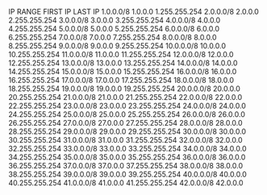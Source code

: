 IP RANGE	FIRST IP	LAST IP
1.0.0.0/8	1.0.0.0	1.255.255.254
2.0.0.0/8	2.0.0.0	2.255.255.254
3.0.0.0/8	3.0.0.0	3.255.255.254
4.0.0.0/8	4.0.0.0	4.255.255.254
5.0.0.0/8	5.0.0.0	5.255.255.254
6.0.0.0/8	6.0.0.0	6.255.255.254
7.0.0.0/8	7.0.0.0	7.255.255.254
8.0.0.0/8	8.0.0.0	8.255.255.254
9.0.0.0/8	9.0.0.0	9.255.255.254
10.0.0.0/8	10.0.0.0	10.255.255.254
11.0.0.0/8	11.0.0.0	11.255.255.254
12.0.0.0/8	12.0.0.0	12.255.255.254
13.0.0.0/8	13.0.0.0	13.255.255.254
14.0.0.0/8	14.0.0.0	14.255.255.254
15.0.0.0/8	15.0.0.0	15.255.255.254
16.0.0.0/8	16.0.0.0	16.255.255.254
17.0.0.0/8	17.0.0.0	17.255.255.254
18.0.0.0/8	18.0.0.0	18.255.255.254
19.0.0.0/8	19.0.0.0	19.255.255.254
20.0.0.0/8	20.0.0.0	20.255.255.254
21.0.0.0/8	21.0.0.0	21.255.255.254
22.0.0.0/8	22.0.0.0	22.255.255.254
23.0.0.0/8	23.0.0.0	23.255.255.254
24.0.0.0/8	24.0.0.0	24.255.255.254
25.0.0.0/8	25.0.0.0	25.255.255.254
26.0.0.0/8	26.0.0.0	26.255.255.254
27.0.0.0/8	27.0.0.0	27.255.255.254
28.0.0.0/8	28.0.0.0	28.255.255.254
29.0.0.0/8	29.0.0.0	29.255.255.254
30.0.0.0/8	30.0.0.0	30.255.255.254
31.0.0.0/8	31.0.0.0	31.255.255.254
32.0.0.0/8	32.0.0.0	32.255.255.254
33.0.0.0/8	33.0.0.0	33.255.255.254
34.0.0.0/8	34.0.0.0	34.255.255.254
35.0.0.0/8	35.0.0.0	35.255.255.254
36.0.0.0/8	36.0.0.0	36.255.255.254
37.0.0.0/8	37.0.0.0	37.255.255.254
38.0.0.0/8	38.0.0.0	38.255.255.254
39.0.0.0/8	39.0.0.0	39.255.255.254
40.0.0.0/8	40.0.0.0	40.255.255.254
41.0.0.0/8	41.0.0.0	41.255.255.254
42.0.0.0/8	42.0.0.0	
